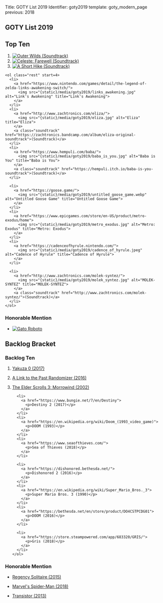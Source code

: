 Title: GOTY List 2019
Identifier: goty2019
template: goty_modern_page
previous: 2018

<article>
  <h1>GOTY List 2019</h1>
  <h2>Top Ten</h2>
  <section class="top-ten">
    <ol class="top-three">
      <li>
        <a href="http://www.outerwilds.com/">
          <img src="{static}/media/goty2019/outer_wilds.jpg" alt="Outer Wilds" title="Outer Wilds">
        </a>
        <a class="soundtrack" href="https://soundcloud.com/andrewprahlow/sets/outer-wilds-original-soundtrack">(Soundtrack)</a>
      </li>
      <li>
        <a href="http://www.celestegame.com/">
          <img src="{static}/media/goty2019/celeste_farewell.jpg"
               alt="Celeste: Farewell"
               title="Celeste: Farewell">
        </a>
        <a class="soundtrack" href="https://radicaldreamland.bandcamp.com/album/celeste-farewell-original-soundtrack">(Soundtrack)</a>
      </li>
      <li>
        <a href="http://ashorthike.com/">
          <img src="{static}/media/goty2019/a_short_hike.png" alt="A Short Hike" title="A Short Hike">
        </a>
        <a class="soundtrack" href="https://marksparling.bandcamp.com/album/a-short-hike-original-soundtrack">(Soundtrack)</a>
      </li>
    </ol>

    <ol class="rest" start=4>
      <li>
        <a href="https://www.nintendo.com/games/detail/the-legend-of-zelda-links-awakening-switch/">
          <img src="{static}/media/goty2019/links_awakening.jpg" alt="Link's Awakening" title="Link's Awakening">
        </a>
      </li>
      <li>
        <a href="http://www.zachtronics.com/eliza/">
          <img src="{static}/media/goty2019/eliza.jpg" alt="Eliza" title="Eliza">
        </a>
        <a class="soundtrack" href="https://zachtronics.bandcamp.com/album/eliza-original-soundtrack">(Soundtrack)</a>
      </li>
      <li>
        <a href="https://www.hempuli.com/baba/">
          <img src="{static}/media/goty2019/baba_is_you.jpg" alt="Baba is You" title="Baba is You">
        </a>
        <a class="soundtrack" href="https://hempuli.itch.io/baba-is-you-soundtrack">(Soundtrack)</a>
      </li>

      <li>
        <a href="https://goose.game/">
          <img src="{static}/media/goty2019/untitled_goose_game.webp" alt="Untitled Goose Game" title="Untitled Goose Game">
        </a>
      </li>
      <li>
        <a href="https://www.epicgames.com/store/en-US/product/metro-exodus/home">
          <img src="{static}/media/goty2019/metro_exodus.jpg" alt="Metro: Exodus" title="Metro: Exodus">
        </a>
      </li>
      <li>
        <a href="https://cadenceofhyrule.nintendo.com/">
          <img src="{static}/media/goty2019/cadence_of_hyrule.jpeg" alt="Cadence of Hyrule" title="Cadence of Hyrule">
        </a>
      </li>

      <li>
        <a href="http://www.zachtronics.com/molek-syntez/">
          <img src="{static}/media/goty2019/molek_syntez.jpg" alt="MOLEK-SYNTEZ" title="MOLEK-SYNTEZ">
        </a>
        <a class="soundtrack" href="http://www.zachtronics.com/molek-syntez/">(Soundtrack)</a>
      </li>
    </ol>
  </section>

  <section class="honorable-mention">
    <h3>Honorable Mention</h3>
    <ul>
      <li>
        <a href="https://gatoroboto.com/">
          <img
            src="{static}/media/goty2019/gato_roboto.jpg"
            alt="Gato Roboto"
            title="Gato Roboto">
        </a>
      </li>
    </ul>
  </section>
</article>

<aside>
  <section class="backlog-bracket">
    <h2>Backlog Bracket</h2>
    <h3>Backlog Ten</h3>
    <ol>
      <li>
        <a href="https://yakuza.sega.com/yakuza0/">
          <p>Yakuza 0 (2017)</p>
        </a>
      </li>
      <li>
        <a href="https://alttpr.com/en">
          <p>A Link to the Past Randomizer (2016)</p>
        </a>
      </li>
      <li>
        <a href="https://elderscrolls.bethesda.net/en/morrowind/">
          <p>The Elder Scrolls 3: Morrowind (2002)</p>
        </a>
      </li>

      <li>
        <a href="https://www.bungie.net/7/en/Destiny">
          <p>Destiny 2 (2017)</p>
        </a>
      </li>
      <li>
        <a href="https://en.wikipedia.org/wiki/Doom_(1993_video_game)">
          <p>DOOM (1993)</p>
        </a>
      </li>
      <li>
        <a href="https://www.seaofthieves.com/">
          <p>Sea of Thieves (2018)</p>
        </a>
      </li>

      <li>
        <a href="https://dishonored.bethesda.net/">
          <p>Dishonored 2 (2016)</p>
        </a>
      </li>
      <li>
        <a href="https://en.wikipedia.org/wiki/Super_Mario_Bros._3">
          <p>Super Mario Bros. 3 (1990)</p>
        </a>
      </li>
      <li>
        <a href="https://bethesda.net/en/store/product/DO4CSTPCDG01">
          <p>DOOM (2016)</p>
        </a>
      </li>

      <li>
        <a href="https://store.steampowered.com/app/683320/GRIS/">
          <p>Gris (2018)</p>
        </a>
      </li>
    </ol>
  </section>

  <section class="honorable-mention">
    <h3>Honorable Mention</h3>
    <ul>
      <li>
        <a href="https://store.steampowered.com/app/351090/Regency_Solitaire/">
          <p>Regency Solitaire (2015)</p>
        </a>
      </li>
      <li>
        <a href="https://www.playstation.com/en-us/games/marvels-spider-man-ps4/">
          <p>Marvel's Spider-Man (2018)</p>
        </a>
      </li>
      <li>
        <a href="https://www.supergiantgames.com/games/transistor/">
          <p>Transistor (2013)</p>
        </a>
      </li>
    </ul>
  </section>
</aside>
